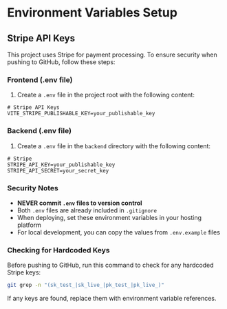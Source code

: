# Environment Variables Setup

## Stripe API Keys

This project uses Stripe for payment processing. To ensure security when pushing to GitHub, follow these steps:

### Frontend (.env file)

1. Create a `.env` file in the project root with the following content:

```
# Stripe API Keys
VITE_STRIPE_PUBLISHABLE_KEY=your_publishable_key
```

### Backend (.env file)

1. Create a `.env` file in the `backend` directory with the following content:

```
# Stripe
STRIPE_API_KEY=your_publishable_key
STRIPE_API_SECRET=your_secret_key
```

### Security Notes

- **NEVER commit `.env` files to version control**
- Both `.env` files are already included in `.gitignore`
- When deploying, set these environment variables in your hosting platform
- For local development, you can copy the values from `.env.example` files

### Checking for Hardcoded Keys

Before pushing to GitHub, run this command to check for any hardcoded Stripe keys:

```bash
git grep -n "(sk_test_|sk_live_|pk_test_|pk_live_)"
```

If any keys are found, replace them with environment variable references.